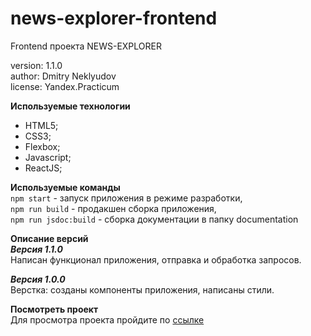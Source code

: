 # news-explorer-frontend

Frontend проекта NEWS-EXPLORER

version: 1.1.0  
author: Dmitry Neklyudov  
license: Yandex.Practicum

**Используемые технологии**

- HTML5;
- CSS3;
- Flexbox;
- Javascript;
- ReactJS;

**Используемые команды**  
`npm start` - запуск приложения в режиме разработки,  
`npm run build` - продакшен сборка приложения,  
`npm run jsdoc:build` - сборка документации в папку documentation

**Описание версий**  
**_Версия 1.1.0_**  
Написан функционал приложения, отправка и обработка запросов.

**_Версия 1.0.0_**  
Верстка: созданы компоненты приложения, написаны стили.

**Посмотреть проект**  
Для просмотра проекта пройдите по <a href="https://dnwd843.github.io/news-explorer-frontend/" target="_blank" rel="noreferrer noopener">ссылке</a>
